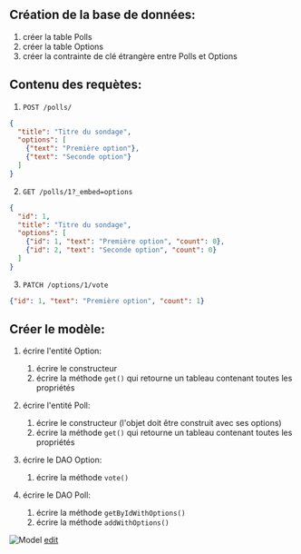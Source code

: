 ## Création de la base de données:
1. créer la table Polls
1. créer la table Options
1. créer la contrainte de clé étrangère entre Polls et Options

## Contenu des requètes:
1. `POST /polls/`
```json
{
  "title": "Titre du sondage",
  "options": [
    {"text": "Première option"},
    {"text": "Seconde option"}
  ]
}
```
2. `GET /polls/1?_embed=options`
```json
{
  "id": 1,
  "title": "Titre du sondage",
  "options": [
    {"id": 1, "text": "Première option", "count": 0},
    {"id": 2, "text": "Seconde option", "count": 0}
  ]
}
```
3. `PATCH /options/1/vote`
```json
{"id": 1, "text": "Première option", "count": 1}
```

## Créer le modèle:
1. écrire l'entité Option:
    1. écrire le constructeur
    1. écrire la méthode `get()` qui retourne un tableau contenant toutes les propriétés

1. écrire l'entité Poll:
    1. écrire le constructeur (l'objet doit être construit avec ses options)
    1. écrire la méthode `get()` qui retourne un tableau contenant toutes les propriétés

1. écrire le DAO Option:
    1. écrire la méthode `vote()`

1. écrire le DAO Poll:
    1. écrire la méthode `getByIdWithOptions()`
    1. écrire la méthode `addWithOptions()`

![Model](https://yuml.me/diagram/class/[Poll|-id:int;%20-title:string;%20-options:array|get()]&lt;&gt;-[Option|%20-id:int;%20-text:string;%20-count:int|get()],%20[Poll]-[DaoPoll||getByIdWithOptions();addWithOptions()],%20[Option]-[DaoOption||vote()],%20[DaoPoll]-[Option],%20[DaoOption]-[DaoPoll])
[edit](http://yuml.me/edit/b5b64d6e)
